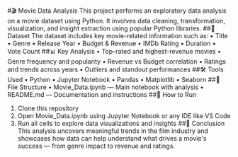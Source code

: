 #🎬 Movie Data Analysis
This project performs an exploratory data analysis on a movie dataset using Python. It involves data cleaning, transformation, visualization, and insight extraction using popular Python libraries.
##📂 Dataset
The dataset includes key movie-related information such as:
•	Title
•	Genre
•	Release Year
•	Budget & Revenue
•	IMDb Rating
•	Duration
•	Vote Count
##📊 Key Analysis
•	Top-rated and highest-revenue movies
•	Genre frequency and popularity
•	Revenue vs Budget correlation
•	Ratings and trends across years
•	Outliers and standout performances
##🛠 Tools Used
•	Python
•	Jupyter Notebook
•	Pandas
•	Matplotlib
•	Seaborn
##📁 File Structure
•	Movie_Data.ipynb — Main notebook with analysis
•	README.md — Documentation and instructions
##🚀 How to Run
1.	Clone this repository
2.	Open Movie_Data.ipynb using Jupyter Notebook or any IDE like VS Code
3.	Run all cells to explore data visualizations and insights
##📌 Conclusion
This analysis uncovers meaningful trends in the film industry and showcases how data can help understand what drives a movie's success — from genre impact to revenue and ratings.
